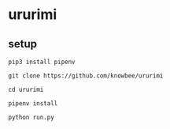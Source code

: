 # ururimi

## setup

```cli
pip3 install pipenv
```

```cli
git clone https://github.com/knowbee/ururimi
```

```cli
cd ururimi
```

```cli
pipenv install
```

```cli
python run.py
```
